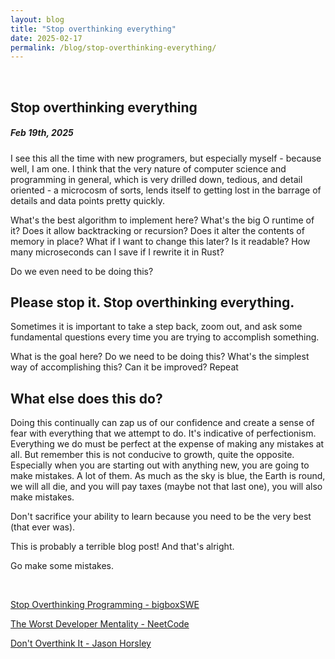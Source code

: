 ```yaml
---
layout: blog
title: "Stop overthinking everything"
date: 2025-02-17
permalink: /blog/stop-overthinking-everything/
---
```


<br/>

## Stop overthinking everything
##### Feb 19th, 2025

I see this all the time with new programers, but especially myself - because well, I am one. I think that the very nature of computer science and programming in general, which is very drilled down, tedious, and detail oriented - a microcosm of sorts, lends itself to getting lost in the barrage of details and data points pretty quickly.

What's the best algorithm to implement here? What's the big O runtime of it? Does it allow backtracking or recursion? Does it alter the contents of memory in place? What if I want to change this later? Is it readable? How many microseconds can I save if I rewrite it in Rust?

Do we even need to be doing this?

## Please stop it. Stop overthinking everything.

Sometimes it is important to take a step back, zoom out, and ask some fundamental questions every time you are trying to accomplish something.

What is the goal here?
Do we need to be doing this?
What's the simplest way of accomplishing this?
Can it be improved?
Repeat

## What else does this do?

Doing this continually can zap us of our confidence and create a sense of fear with everything that we attempt to do. It's indicative of perfectionism. Everything we do must be perfect at the expense of making any mistakes at all. But remember this is not conducive to growth, quite the opposite. Especially when you are starting out with anything new, you are going to make mistakes. A lot of them. As much as the sky is blue, the Earth is round, we will all die, and you will pay taxes (maybe not that last one), you will also make mistakes.

Don't sacrifice your ability to learn because you need to be the very best (that ever was).

This is probably a terrible blog post! And that's alright.

Go make some mistakes.

<br/>

[Stop Overthinking Programming - bigboxSWE](https://www.youtube.com/watch?v=qyc2lgnOWJo)

[The Worst Developer Mentality - NeetCode](https://www.youtube.com/watch?v=7XFhbWSy4zQ)

[Don't Overthink It - Jason Horsley](https://www.youtube.com/watch?v=Icq1HLw8mSQ)